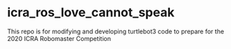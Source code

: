 # icra_ros_love_cannot_speak
This repo is for modifying and developing turtlebot3 code to prepare for the 2020 ICRA Robomaster Competition
